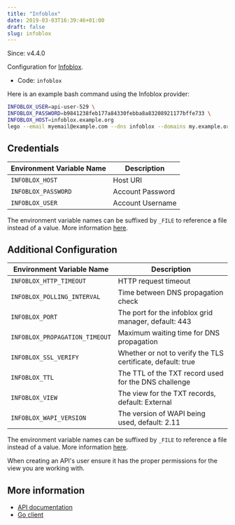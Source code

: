```yaml
---
title: "Infoblox"
date: 2019-03-03T16:39:46+01:00
draft: false
slug: infoblox
---
```


<!-- THIS DOCUMENTATION IS AUTO-GENERATED. PLEASE DO NOT EDIT. -->
<!-- providers/dns/infoblox/infoblox.toml -->
<!-- THIS DOCUMENTATION IS AUTO-GENERATED. PLEASE DO NOT EDIT. -->

Since: v4.4.0

Configuration for [Infoblox](https://www.infoblox.com/).


<!--more-->

- Code: `infoblox`

Here is an example bash command using the Infoblox provider:

```bash
INFOBLOX_USER=api-user-529 \
INFOBLOX_PASSWORD=b9841238feb177a84330febba8a83208921177bffe733 \
INFOBLOX_HOST=infoblox.example.org
lego --email myemail@example.com --dns infoblox --domains my.example.org run
```




## Credentials

| Environment Variable Name | Description |
|-----------------------|-------------|
| `INFOBLOX_HOST` | Host URI |
| `INFOBLOX_PASSWORD` | Account Password |
| `INFOBLOX_USER` | Account Username |

The environment variable names can be suffixed by `_FILE` to reference a file instead of a value.
More information [here](/lego/dns/#configuration-and-credentials).


## Additional Configuration

| Environment Variable Name | Description |
|--------------------------------|-------------|
| `INFOBLOX_HTTP_TIMEOUT` | HTTP request timeout |
| `INFOBLOX_POLLING_INTERVAL` | Time between DNS propagation check |
| `INFOBLOX_PORT` | The port for the infoblox grid manager, default: 443 |
| `INFOBLOX_PROPAGATION_TIMEOUT` | Maximum waiting time for DNS propagation |
| `INFOBLOX_SSL_VERIFY` | Whether or not to verify the TLS certificate, default: true |
| `INFOBLOX_TTL` | The TTL of the TXT record used for the DNS challenge |
| `INFOBLOX_VIEW` | The view for the TXT records, default: External |
| `INFOBLOX_WAPI_VERSION` | The version of WAPI being used, default: 2.11 |

The environment variable names can be suffixed by `_FILE` to reference a file instead of a value.
More information [here](/lego/dns/#configuration-and-credentials).

When creating an API's user ensure it has the proper permissions for the view you are working with.



## More information

- [API documentation](https://your.infoblox.server/wapidoc/)
- [Go client](https://github.com/infobloxopen/infoblox-go-client)

<!-- THIS DOCUMENTATION IS AUTO-GENERATED. PLEASE DO NOT EDIT. -->
<!-- providers/dns/infoblox/infoblox.toml -->
<!-- THIS DOCUMENTATION IS AUTO-GENERATED. PLEASE DO NOT EDIT. -->
